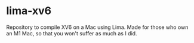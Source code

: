 # lima-xv6
Repository to compile XV6 on a Mac using Lima. Made for those who own an M1 Mac, so that you won't suffer as much as I did.
